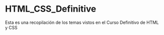 # HTML_CSS_Definitive
Esta es una recopilación de los temas vistos en el Curso Definitivo de HTML y CSS 
